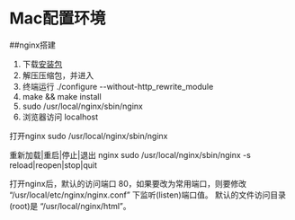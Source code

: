 # Mac配置环境

<!-- create time: 2014-09-18 21:13:17  -->

##nginx搭建

 1. 下载[安装包](http://nginx.org/en/download.html)
 2. 解压压缩包，并进入
 3. 终端运行 ./configure --without-http_rewrite_module
 4. make && make install
 5. sudo /usr/local/nginx/sbin/nginx
 6. 浏览器访问 localhost
 
 打开nginx sudo /usr/local/nginx/sbin/nginx
 
 重新加载|重启|停止|退出 nginx sudo /usr/local/nginx/sbin/nginx -s reload|reopen|stop|quit
 
 
 打开nginx后，默认的访问端口 80，如果要改为常用端口，则要修改 “/usr/local/etc/nginx/nginx.conf” 下监听(listen)端口值。
默认的文件访问目录(root)是 “/usr/local/nginx/html”。                 